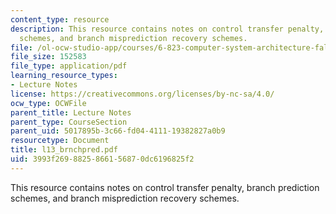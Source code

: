 ```yaml
---
content_type: resource
description: This resource contains notes on control transfer penalty, branch prediction
  schemes, and branch misprediction recovery schemes.
file: /ol-ocw-studio-app/courses/6-823-computer-system-architecture-fall-2005/3993f2698825866156870dc6196825f2_l13_brnchpred.pdf
file_size: 152583
file_type: application/pdf
learning_resource_types:
- Lecture Notes
license: https://creativecommons.org/licenses/by-nc-sa/4.0/
ocw_type: OCWFile
parent_title: Lecture Notes
parent_type: CourseSection
parent_uid: 5017895b-3c66-fd04-4111-19382827a0b9
resourcetype: Document
title: l13_brnchpred.pdf
uid: 3993f269-8825-8661-5687-0dc6196825f2
---
```

This resource contains notes on control transfer penalty, branch prediction schemes, and branch misprediction recovery schemes.